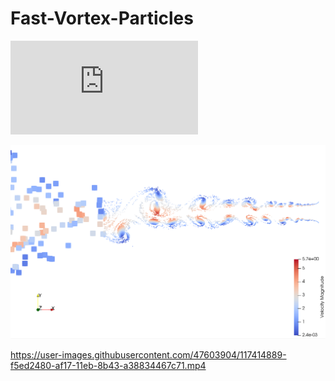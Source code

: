 # Fast-Vortex-Particles

![equation](http://www.sciweavers.org/tex2img.php?eq=%5Cdot%7B%5Comega%7D%3D%26-%5Cfrac%7B%5Cpartial%7D%7B%5Cpartial%20x%5E%5Cbeta%7D%5Cleft%28u%5E%5Cbeta%5Comega%5Cright%29%5C%5C%0A%5Cfrac%7B%5Cpartial%20u%5E%5Calpha%7D%7B%5Cpartial%20x%5E%5Calpha%7D%3D%26%5Comega&bc=White&fc=Black&im=jpg&fs=12&ff=arev&edit=0)

![image](https://github.com/LeonidBraun/Fast-Vortex-Particles/blob/main/images/Jet.PNG?raw=true)

https://user-images.githubusercontent.com/47603904/117414889-f5ed2480-af17-11eb-8b43-a38834467c71.mp4
